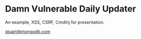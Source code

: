 # Damn Vulnerable Daily Updater

An example, XSS, CSRF, CmdInj for presentation.

stuart@mongodb.com